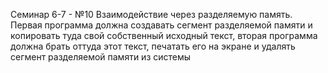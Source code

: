 Семинар 6-7 - №10
Взаимодействие через разделяемую память. 
Первая программа должна создавать сегмент разделяемой памяти и копировать туда свой собственный исходный текст, 
вторая программа должна брать оттуда этот текст, печатать его на экране и удалять сегмент разделяемой памяти из системы
